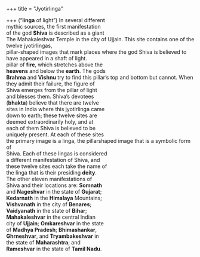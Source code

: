+++
title = "Jyotirlinga"

+++
(“**linga** of light”) In several different  
mythic sources, the first manifestation  
of the god **Shiva** is described as a giant  
The Mahakaleshvar Temple in the city of Ujjain. This site contains one of the twelve jyotirlingas,  
pillar-shaped images that mark places where the god Shiva is believed to have appeared in a shaft of light.  
pillar of **fire**, which stretches above the  
**heavens** and below the **earth**. The gods  
**Brahma** and **Vishnu** try to find this pillar’s top and bottom but cannot. When  
they admit their failure, the figure of  
Shiva emerges from the pillar of light  
and blesses them. Shiva’s devotees  
(**bhakta**) believe that there are twelve  
sites in India where this jyotirlinga came  
down to earth; these twelve sites are  
deemed extraordinarily holy, and at  
each of them Shiva is believed to be  
uniquely present. At each of these sites  
the primary image is a linga, the pillarshaped image that is a symbolic form of  
Shiva. Each of these lingas is considered  
a different manifestation of Shiva, and  
these twelve sites each take the name of  
the linga that is their presiding **deity**.  
The other eleven manifestations of  
Shiva and their locations are: **Somnath**  
and **Nageshvar** in the state of **Gujarat**;  
**Kedarnath** in the **Himalaya** Mountains;  
**Vishvanath** in the city of **Benares**;  
**Vaidyanath** in the state of **Bihar**;  
**Mahakaleshvar** in the central Indian  
city of **Ujjain**; **Omkareshvar** in the state  
of **Madhya Pradesh**; **Bhimashankar**,  
**Ghrneshvar**, and **Tryambakeshvar** in  
the state of **Maharashtra**; and  
**Rameshvar** in the state of **Tamil Nadu**.